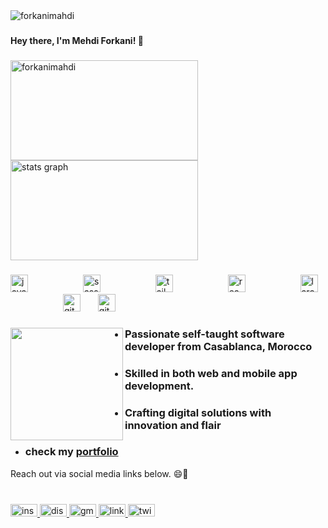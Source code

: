 <div align="left">
  <img src="https://komarev.com/ghpvc/?username=forkanimahdi&label=Profile%20views&color=4b0082&style=flat" alt="forkanimahdi" /> 
</div>

###

<h4 align="left">Hey there, I'm Mehdi Forkani! 👋</h4>

###

<div align="left">

  <img  width="300"  height="160" src="https://github-readme-streak-stats.herokuapp.com/?user=forkanimahdi&theme=midnight-purple" alt="forkanimahdi" />
  
  <img width="300"  src="https://github-readme-stats.vercel.app/api?username=forkanimahdi&hide_title=false&hide_rank=false&show_icons=true&&card_width=300&langs_count=5&include_all_commits=true&count_private=true&disable_animations=trur&theme=midnight-purple&locale=en&hide_border=true" height="160"  alt="stats graph"  />

  
 

</div>

###

<div align="left">
<!--   <img src="https://cdn.jsdelivr.net/gh/devicons/devicon/icons/html5/html5-original.svg" height="28" alt="html5 logo"  />
  <img width="15" />
  <img src="https://cdn.jsdelivr.net/gh/devicons/devicon/icons/css3/css3-original.svg" height="28" alt="css3 logo"  />
  <img width="15" /> -->
  <img src="https://cdn.jsdelivr.net/gh/devicons/devicon/icons/javascript/javascript-plain.svg" height="28" alt="javascript logo"  />
  <img width="80" />
<!--   <img src="https://cdn.jsdelivr.net/gh/devicons/devicon/icons/bootstrap/bootstrap-original.svg" height="28" alt="bootstrap logo"  />
  <img width="15" /> -->
  <img src="https://cdn.jsdelivr.net/gh/devicons/devicon/icons/sass/sass-original.svg" height="28" alt="sass logo"  />
<img width="80" />
  <img src="https://skillicons.dev/icons?i=tailwind" height="28" alt="tailwindcss logo"  />
<img width="80" />
  <img src="https://cdn.jsdelivr.net/gh/devicons/devicon/icons/react/react-original.svg" height="28" alt="react logo"  />
<img width="80" />
  <img src="https://skillicons.dev/icons?i=laravel" height="28" alt="laravel logo"  />
<img width="80" />
  <img src="https://cdn.jsdelivr.net/gh/devicons/devicon/icons/git/git-original.svg" height="28" alt="git logo"  />
  <img width="20" />
<!--   <img src="https://cdn.jsdelivr.net/gh/devicons/devicon/icons/bash/bash-original.svg" height="28" alt="bash logo"  />
  <img width="15" /> -->
<!--   <img src="https://cdn.jsdelivr.net/gh/devicons/devicon/icons/npm/npm-original-wordmark.svg" height="28" alt="npm logo"  />
  <img width="15" /> -->
  <img src="https://skillicons.dev/icons?i=github" height="28" alt="github logo"  />
<img width="80" />
<!--   <img src="https://cdn.jsdelivr.net/gh/devicons/devicon/icons/visualstudio/visualstudio-plain.svg" height="28" alt="visualstudio logo"  />
  <img width="15" /> -->
</div>

###

<img align="left" height="180" src="https://avatars.githubusercontent.com/u/96060207?v=4"  />

###

<ul>
<li><h3>
Passionate self-taught software developer from Casablanca, Morocco
</h3></li>
<li><h3>
Skilled in both web and mobile app development.
</h3></li>
<li><h3>
Crafting digital solutions with innovation and flair
</h3></li>
<li><h3>
check my <a href="forkanimahdi.vercel.app">portfolio</a> </h3></li>
</ul>
<p align="left"> Reach out via social media links below. 😄🚀  </p>


###

<br clear="both">

<div align="left">
  <a href="https://www.instagram.com/forkanimahdi/" target="_blank">
    <img src="https://raw.githubusercontent.com/maurodesouza/profile-readme-generator/master/src/assets/icons/social/instagram/default.svg" width="43" height="20" alt="instagram logo"  />
  </a>
  <a href="https://discord.com/users/forkanimahdi" target="_blank">
    <img src="https://raw.githubusercontent.com/maurodesouza/profile-readme-generator/master/src/assets/icons/social/discord/default.svg" width="43" height="20" alt="discord logo"  />
  </a>
  <a href="forkanimahdi@gmail.com" target="_blank">
    <img src="https://raw.githubusercontent.com/maurodesouza/profile-readme-generator/master/src/assets/icons/social/gmail/default.svg" width="43" height="20" alt="gmail logo"  />
  </a>
  <a href="https://www.linkedin.com/in/forkanimahdi/" target="_blank">
    <img src="https://raw.githubusercontent.com/maurodesouza/profile-readme-generator/master/src/assets/icons/social/linkedin/default.svg" width="43" height="20" alt="linkedin logo"  />
  </a>
  <a href="https://twitter.com/forkanimahdi" target="_blank">
    <img src="https://raw.githubusercontent.com/maurodesouza/profile-readme-generator/master/src/assets/icons/social/twitter/default.svg" width="43" height="20" alt="twitter logo"  />
  </a>
</div>

###

<br clear="both">



